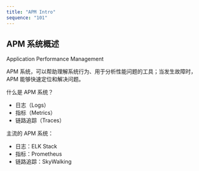 ```yaml
---
title: "APM Intro"
sequence: "101"
---
```


## APM 系统概述

Application Performance Management

APM 系统，可以帮助理解系统行为、用于分析性能问题的工具；当发生故障时，APM 能够快速定位和解决问题。

什么是 APM 系统？

- 日志（Logs）
- 指标（Metrics）
- 链路追踪（Traces）

主流的 APM 系统：

- 日志：ELK Stack
- 指标：Prometheus
- 链路追踪：SkyWalking
